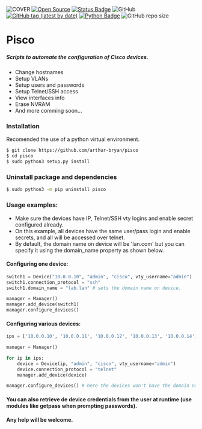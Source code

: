 ![COVER](https://user-images.githubusercontent.com/34891953/111230192-f925fd00-85c5-11eb-9f8d-bcb383c24eb7.png)
[![Open Source](https://img.shields.io/badge/-Open%20Source%3F%20Yes%21-3066be?logo=Github&logoColor=white&link=https://github.com/arthur-bryan/pisco)](https://github.com/arthur-bryan/pisco)
[![Status Badge](https://img.shields.io/badge/status-development-3066be)](https://github.com/arthur-bryan/pisco)
![GitHub](https://img.shields.io/github/license/arthur-bryan/pisco?color=blue)
[![GitHub tag (latest by date)](https://img.shields.io/github/v/tag/arthur-bryan/pisco)](https://github.com/arthur-bryan/pisco/tags)
[![Python Badge](https://img.shields.io/badge/-Python%203.7+-3066be?logo=Python&logoColor=white&link=https://www.python.org/)](https://www.python.org/)
![GitHub repo size](https://img.shields.io/github/repo-size/arthur-bryan/pisco)

# Pisco
##### Scripts to automate the configuration of Cisco devices.

* Change hostnames
* Setup VLANs
* Setup users and passwords
* Setup Telnet/SSH access
* View interfaces info
* Erase NVRAM
* And more comming soon...

### Installation

Recomended the use of a python virtual environment.

```sh
$ git clone https://github.com/arthur-bryan/pisco
$ cd pisco
$ sudo python3 setup.py install	
```

### Uninstall package and dependencies

```sh
$ sudo python3 -m pip uninstall pisco
```


### Usage examples:

* Make sure the devices have IP, Telnet/SSH vty logins and enable secret configured already.
* On this example, all devices have the same user/pass login and enable secrets, and
  all will be accessed over telnet.
* By default, the domain name on device will be 'lan.com' but you can specify it using the 
  domain_name property as shown below.

#### Configuring one device:

```python
switch1 = Device("10.0.0.10", "admin", "cisco", vty_username="admin")
switch1.connection_protocol = "ssh"
switch1.domain_name = "lab.lan"	# sets the domain name on device.

manager = Manager()
manager.add_device(switch1)
manager.configure_devices()
```

#### Configuring various devices:

```python
ips = ['10.0.0.10', '10.0.0.11', '10.0.0.12', '10.0.0.13', '10.0.0.14']

manager = Manager()

for ip in ips:
    device = Device(ip, "admin", "cisco", vty_username="admin")
    device.connection_protocol = "telnet"
    manager.add_device(device)

manager.configure_devices()	# here the devices won't have the domain name set and default will be "lan.com"
```

#### You can also retrieve de device credentials from the user at runtime (use modules like getpass when prompting passwords).

#### Any help will be welcome.

